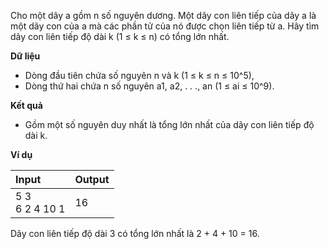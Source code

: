 Cho một dãy a gồm n số nguyên dương. Một dãy con liên tiếp của dãy a là một dãy con của a mà các phần tử của nó được chọn liên tiếp từ a. Hãy tìm dãy con liên tiếp độ dài k (1 ≤ k ≤ n) có tổng lớn nhất.

**Dữ liệu**

- Dòng đầu tiên chứa số nguyên n và k (1 ≤ k ≤ n ≤ 10^5),
- Dòng thứ hai chứa n số nguyên a1, a2, . . ., an (1 ≤ ai ≤ 10^9).

**Kết quả**

- Gồm một số nguyên duy nhất là tổng lớn nhất của dãy con liên tiếp độ dài k.

**Ví dụ**

| Input | Output |
|:-------|:--------|
| 5 3 <br> 6 2 4 10 1 | 16 |

Dãy con liên tiếp độ dài 3 có tổng lớn nhất là 2 + 4 + 10 = 16.
